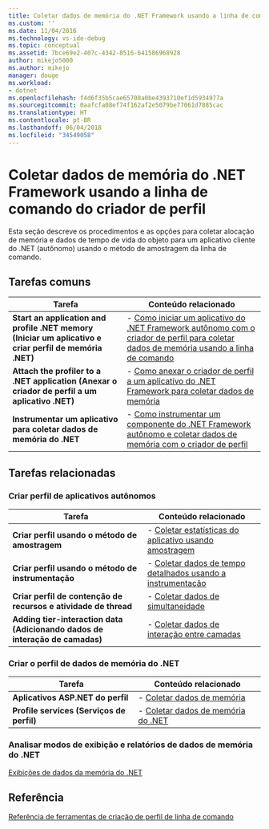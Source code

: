 ```yaml
---
title: Coletar dados de memória do .NET Framework usando a linha de comando do criador de perfil | Microsoft Docs
ms.custom: ''
ms.date: 11/04/2016
ms.technology: vs-ide-debug
ms.topic: conceptual
ms.assetid: 7bce69e2-407c-4342-8516-641586968928
author: mikejo5000
ms.author: mikejo
manager: douge
ms.workload:
- dotnet
ms.openlocfilehash: f4d6f35b5cae65708a0be4393710ef1d5934977a
ms.sourcegitcommit: 0aafcfa08ef74f162af2e5079be77061d7885cac
ms.translationtype: HT
ms.contentlocale: pt-BR
ms.lasthandoff: 06/04/2018
ms.locfileid: "34549058"
---
```

# <a name="collect-net-framework-memory-data-by-using-the-profiler-command-line"></a>Coletar dados de memória do .NET Framework usando a linha de comando do criador de perfil

Esta seção descreve os procedimentos e as opções para coletar alocação de memória e dados de tempo de vida do objeto para um aplicativo cliente do .NET (autônomo) usando o método de amostragem da linha de comando.  
  
## <a name="common-tasks"></a>Tarefas comuns
  
|Tarefa|Conteúdo relacionado|  
|----------|---------------------|  
|**Start an application and profile .NET memory (Iniciar um aplicativo e criar perfil de memória .NET)**|-   [Como iniciar um aplicativo do .NET Framework autônomo com o criador de perfil para coletar dados de memória usando a linha de comando](../profiling/how-to-launch-a-stand-alone-dotnet-framework-application-with-the-profiler-to-collect-memory-data-by-using-the-command-line.md)|  
|**Attach the profiler to a .NET application (Anexar o criador de perfil a um aplicativo .NET)**|-   [Como anexar o criador de perfil a um aplicativo do .NET Framework para coletar dados de memória](../profiling/how-to-attach-the-profiler-to-a-dotnet-framework-stand-alone-application-to-collect-memory-data-by-using-the-command-line.md)|  
|**Instrumentar um aplicativo para coletar dados de memória do .NET**|-   [Como instrumentar um componente do .NET Framework autônomo e coletar dados de memória com o criador de perfil](../profiling/how-to-instrument-a-dotnet-framework-component-and-collect-memory-data.md)|  
  
## <a name="related-tasks"></a>Tarefas relacionadas
  
### <a name="profile-stand-alone-applications"></a>Criar perfil de aplicativos autônomos  
  
|Tarefa|Conteúdo relacionado|  
|----------|---------------------|  
|**Criar perfil usando o método de amostragem**|-   [Coletar estatísticas do aplicativo usando amostragem](../profiling/collecting-application-statistics-for-stand-alone-applications.md)|  
|**Criar perfil usando o método de instrumentação**|-   [Coletar dados de tempo detalhados usando a instrumentação](../profiling/collecting-detailed-timing-data-for-a-stand-alone-application.md)|  
|**Criar perfil de contenção de recursos e atividade de thread**|-   [Coletar dados de simultaneidade](../profiling/collecting-concurrency-data-for-stand-alone-applications.md)|  
|**Adding tier-interaction data (Adicionando dados de interação de camadas)**|-   [Coletar dados de interação entre camadas](../profiling/adding-tier-interaction-data-from-the-command-line.md)|  

  
### <a name="profile-net-memory-data"></a>Criar o perfil de dados de memória do .NET  
  
|Tarefa|Conteúdo relacionado|  
|----------|---------------------|  
|**Aplicativos ASP.NET do perfil**|-   [Coletar dados de memória](../profiling/collecting-memory-data-from-an-aspnet-web-application.md)|  
|**Profile services (Serviços de perfil)**|-   [Coletar dados de memória do .NET](../profiling/collecting-memory-data-from-dotnet-framework-services-by-using-the-profiler-command-line.md)|  
  
### <a name="analyze-net-memory-data-views-and-reports"></a>Analisar modos de exibição e relatórios de dados de memória do .NET  
 [Exibições de dados da memória do .NET](../profiling/dotnet-memory-data-views.md)  
  
## <a name="reference"></a>Referência  
 [Referência de ferramentas de criação de perfil de linha de comando](../profiling/command-line-profiling-tools-reference.md)